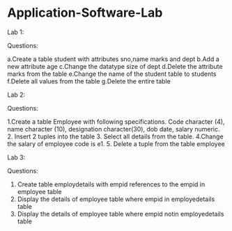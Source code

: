 # Application-Software-Lab

Lab 1:

Questions:

a.Create a table student with attributes sno,name marks and dept
b.Add a new attribute age
c.Change the datatype size of dept
d.Delete the attribute marks from the table
e.Change the name of the student table to students
f.Delete all values from the table
g.Delete the entire table


Lab 2:

Questions:

1.Create a table Employee with following specifications.
Code character (4), name character (10), designation character(30), dob date, salary numeric.
2. Insert 2 tuples into the table
3. Select all details from the table.
4.Change the salary of employee code is e1.
5. Delete a tuple from the table employee

Lab 3:

Questions: 

1.	Create table employdetails with empid references to the empid in employee table
2.	Display the details of employee table where empid in employedetails table
3.	Display the details of employee table where empid notin employedetails table

